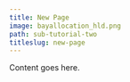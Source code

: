 ```yaml
---
title: New Page
image: bayallocation_hld.png
path: sub-tutorial-two
titleslug: new-page
---
```

Content goes here.